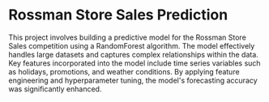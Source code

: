 # Rossman Store Sales Prediction 

This project involves building a predictive model for the Rossman Store Sales competition using a RandomForest algorithm. The model effectively handles large datasets and captures complex relationships within the data. Key features incorporated into the model include time series variables such as holidays, promotions, and weather conditions. By applying feature engineering and hyperparameter tuning, the model's forecasting accuracy was significantly enhanced.  
















